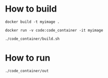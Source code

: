 
# How to build

    docker build -t myimage .

    docker run -v code:code_container -it myimage 

    ./code_container/build.sh

# How to run

    ./code_container/out
